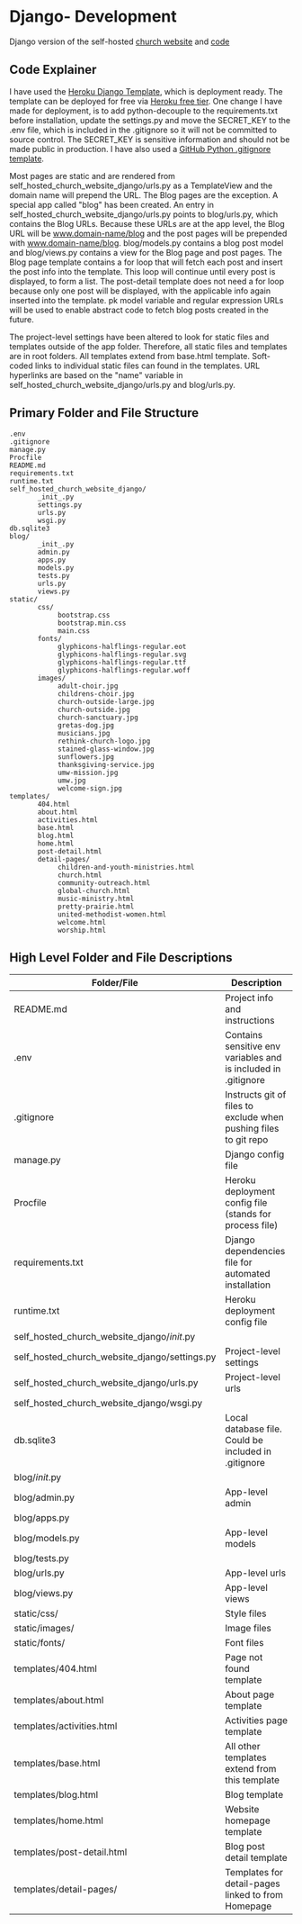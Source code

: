 # Django- Development

Django version of the self-hosted [church website](https://self-hosted-church-website.herokuapp.com) and [code](https://github.com/KatherineMichel/self-hosted-church-website-django)<br>

## Code Explainer

I have used the [Heroku Django Template](https://github.com/heroku/heroku-django-template), which is deployment ready. The template can be deployed for free via [Heroku free tier](https://www.heroku.com/pricing). One change I have made for deployment, is to add python-decouple to the requirements.txt before installation, update the settings.py and move the SECRET_KEY to the .env file, which is included in the .gitignore so it will not be committed to source control. The SECRET_KEY is sensitive information and should not be made public in production. I have also used a [GitHub Python .gitignore template](https://github.com/github/gitignore).

Most pages are static and are rendered from self_hosted_church_website_django/urls.py as a TemplateView and the domain name will prepend the URL. The Blog pages are the exception. A special app called "blog" has been created. An entry in self_hosted_church_website_django/urls.py points to blog/urls.py, which contains the Blog URLs. Because these URLs are at the app level, the Blog URL will be www.domain-name/blog and the post pages will be prepended with www.domain-name/blog. blog/models.py contains a blog post model and blog/views.py contains a view for the Blog page and post pages. The Blog page template contains a for loop that will fetch each post and insert the post info into the template. This loop will continue until every post is displayed, to form a list. The post-detail template does not need a for loop because only one post will be displayed, with the applicable info again inserted into the template. pk model variable and regular expression URLs will be used to enable abstract code to fetch blog posts created in the future. 

The project-level settings have been altered to look for static files and templates outside of the app folder. Therefore, all static files and templates are in root folders. All templates extend from base.html template. Soft-coded links to individual static files can found in the templates. URL hyperlinks are based on the "name" variable in self_hosted_church_website_django/urls.py and blog/urls.py.

## Primary Folder and File Structure

    .env
    .gitignore
    manage.py
    Procfile
    README.md
    requirements.txt
    runtime.txt
    self_hosted_church_website_django/
           _init_.py
           settings.py
           urls.py
           wsgi.py
    db.sqlite3
    blog/
           _init_.py
           admin.py
           apps.py
           models.py
           tests.py
           urls.py
           views.py
    static/    
           css/
                bootstrap.css
                bootstrap.min.css
                main.css
           fonts/   
                glyphicons-halflings-regular.eot
                glyphicons-halflings-regular.svg
                glyphicons-halflings-regular.ttf
                glyphicons-halflings-regular.woff
           images/
                adult-choir.jpg
                childrens-choir.jpg
                church-outside-large.jpg
                church-outside.jpg
                church-sanctuary.jpg
                gretas-dog.jpg
                musicians.jpg
                rethink-church-logo.jpg
                stained-glass-window.jpg
                sunflowers.jpg
                thanksgiving-service.jpg
                umw-mission.jpg
                umw.jpg
                welcome-sign.jpg
    templates/
           404.html
           about.html
           activities.html
           base.html
           blog.html
           home.html             
           post-detail.html             
           detail-pages/
                children-and-youth-ministries.html
                church.html
                community-outreach.html
                global-church.html
                music-ministry.html
                pretty-prairie.html
                united-methodist-women.html
                welcome.html
                worship.html
           
## High Level Folder and File Descriptions

| Folder/File                                     | Description                                                           |
| ----------------------------------------------- | --------------------------------------------------------------------- |
| README.md                                       | Project info and instructions                                         |
| .env                                            | Contains sensitive env variables and is included in .gitignore        |
| .gitignore                                      | Instructs git of files to exclude when pushing files to git repo      |
| manage.py                                       | Django config file                                                    |
| Procfile                                        | Heroku deployment config file (stands for process file)               |
| requirements.txt                                | Django dependencies file for automated installation                   |
| runtime.txt                                     | Heroku deployment config file                                         |
| self_hosted_church_website_django/_init_.py     |                                                                       |
| self_hosted_church_website_django/settings.py   | Project-level settings                                                |
| self_hosted_church_website_django/urls.py       | Project-level urls                                                    |
| self_hosted_church_website_django/wsgi.py       |                                                                       |
| db.sqlite3                                      | Local database file. Could be included in .gitignore                  |
| blog/_init_.py                                  |                                                                       | 
| blog/admin.py                                   | App-level admin                                                       | 
| blog/apps.py                                    |                                                                       | 
| blog/models.py                                  | App-level models                                                      | 
| blog/tests.py                                   |                                                                       | 
| blog/urls.py                                    | App-level urls                                                        | 
| blog/views.py                                   | App-level views                                                       |
| static/css/                                     | Style files                                                           |
| static/images/                                  | Image files                                                           |
| static/fonts/                                   | Font files                                                            |
| templates/404.html                              | Page not found template                                               |
| templates/about.html                            | About page template                                                   |
| templates/activities.html                       | Activities page template                                              |
| templates/base.html                             | All other templates extend from this template                         |
| templates/blog.html                             | Blog template                                                         |
| templates/home.html                             | Website homepage template                                             |
| templates/post-detail.html                      | Blog post detail template                                             |
| templates/detail-pages/                         | Templates for detail-pages linked to from Homepage                    |

